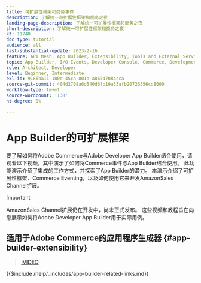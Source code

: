 ```yaml
---
title: 可扩展性框架和商务事件
description: 了解统一可扩展性框架和商务之夜
landing-page-description: 了解统一可扩展性框架和商务之夜
short-description: 了解统一可扩展性框架和商务之夜
kt: 11740
doc-type: tutorial
audience: all
last-substantial-update: 2023-2-16
feature: API Mesh, App Builder, Extensibility, Tools and External Services, Eventing, Backend Development
topic: App Builder, I/O Events, Developer Console, Commerce, Development, Integrations
role: Architect, Developer
level: Beginner, Intermediate
exl-id: 9186ba11-180d-45ca-801a-a86547084cca
source-git-commit: 404d2708a6d540d6fb19a33afb20726356cd8000
workflow-type: tm+mt
source-wordcount: '138'
ht-degree: 0%

---
```


# App Builder的可扩展框架

要了解如何将Adobe Commerce与Adobe Developer App Builder结合使用，请观看以下视频，其中演示了如何将Commerce事件与App Builder结合使用。 此功能演示介绍了集成的工作方式，并探索了App Builder的潜力。 本演示介绍了可扩展性框架、Commerce Eventing，以及如何使用它来开发AmazonSales Channel扩展。

>[!IMPORTANT]
>
>AmazonSales Channel扩展仍在开发中，尚未正式发布。  这些视频和教程旨在向您展示如何将Adobe Developer App Builder用于实际用例。

## 适用于Adobe Commerce的应用程序生成器 {#app-builder-extensibility}

>[!VIDEO](https://video.tv.adobe.com/v/3413328?quality=12&learn=on)

{{$include /help/_includes/app-builder-related-links.md}}
